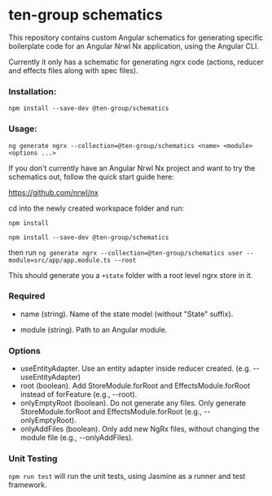 # ten-group schematics

This repository contains custom Angular schematics for generating specific boilerplate code for an Angular Nrwl Nx application, using the Angular CLI.

Currently it only has a schematic for generating ngrx code (actions, reducer and effects files along with spec files).

### Installation:

`npm install --save-dev @ten-group/schematics`

### Usage:

`ng generate ngrx --collection=@ten-group/schematics <name> <module> <options ...>`

If you don't currently have an Angular Nrwl Nx project and want to try the schematics out, follow the quick start guide here:

https://github.com/nrwl/nx

cd into the newly created workspace folder and run: 

`npm install`

`npm install --save-dev @ten-group/schematics`

then run `ng generate ngrx --collection=@ten-group/schematics user --module=src/app/app.module.ts --root`

This should generate you a `+state` folder with a root level ngrx store in it.

### Required

- name (string). Name of the state model (without "State" suffix).

- module (string). Path to an Angular module.

### Options

- useEntityAdapter. Use an entity adapter inside reducer created. (e.g. --useEntityAdapter)
- root (boolean). Add StoreModule.forRoot and EffectsModule.forRoot instead of forFeature (e.g., --root).
- onlyEmptyRoot (boolean). Do not generate any files. Only generate StoreModule.forRoot and EffectsModule.forRoot (e.g., --onlyEmptyRoot).
- onlyAddFiles (boolean). Only add new NgRx files, without changing the module file (e.g., --onlyAddFiles).

### Unit Testing

`npm run test` will run the unit tests, using Jasmine as a runner and test framework.

